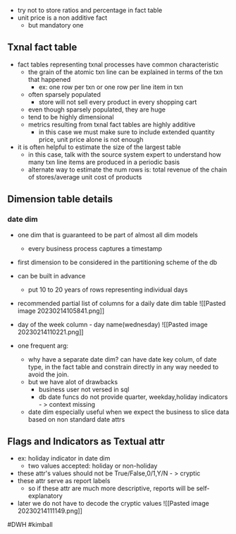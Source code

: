 - try not to store ratios and percentage in fact table
- unit price is a non additive fact
	- but mandatory one

## Txnal fact table
- fact tables representing txnal processes have common characteristic
	- the grain of the atomic txn line can be explained in terms of the txn that happened
		- ex: one row per txn or one row per line item in txn
	- often sparsely populated
		- store will not sell every product in every shopping cart
	- even though sparsely populated, they are huge
	- tend to be highly dimensional
	- metrics resulting from txnal fact tables are highly additive
		- in this case we must make sure to include extended quantity price, unit price alone is not  enough
- it is often helpful to estimate the size of the largest table
	- in this case, talk with the source system expert to understand how many txn line items are produced in a periodic basis
	- alternate way to estimate the num rows is: total revenue of the chain of stores/average unit cost of products

## Dimension table details

### date dim
- one dim that is guaranteed to be part of almost all dim models
	- every business process captures a timestamp
- first dimension to be considered in the partitioning scheme of the db
- can be built in advance
	-  put 10 to 20 years of rows representing individual days
- recommended partial list of columns for a daily date dim table
![[Pasted image 20230214105841.png]]

- day of the week column - day name(wednesday)
![[Pasted image 20230214110221.png]]
- one frequent arg: 
	- why have a separate date dim? can have date key colum, of date type, in the fact table and constrain directly in any way needed to avoid the join.
	- but we have alot of drawbacks
		- business user not versed in sql
		- db date funcs do not provide quarter, weekday,holiday indicators - > context missing
	- date dim especially useful when we expect the business to slice data based on non standard date attrs

## Flags and Indicators as Textual attr
- ex: holiday indicator in date dim
	- two values accepted: holiday or non-holiday
- these attr's values should not be True/False,0/1,Y/N - > cryptic
- these attr serve as report labels
	- so if these attr are much more descriptive, reports will be self-explanatory
- later we do not have to decode the cryptic values
![[Pasted image 20230214111149.png]]

#DWH #kimball 
